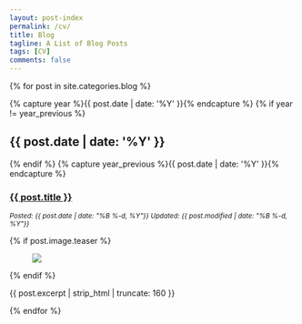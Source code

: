 ```yaml
---
layout: post-index
permalink: /cv/
title: Blog
tagline: A List of Blog Posts
tags: [CV]
comments: false
---
```


{% for post in site.categories.blog %}

{% capture year %}{{ post.date | date: '%Y' }}{% endcapture %}
{% if year != year_previous %}
<h2>{{ post.date | date: '%Y' }}</h2>
{% endif %}
{% capture year_previous %}{{ post.date | date: '%Y' }}{% endcapture %}

<h3><a href="{{ site.url }}{{ post.url }}" title="{{ post.title }}">{{ post.title }}</a></h3>
  <p><i><small>Posted: {{ post.date | date: "%B %-d, %Y"}} Updated: {{ post.modified | date: "%B %-d, %Y"}}</small></i></p>
  {% if post.image.teaser %}
  <figure>
    <a href="{{ site.url }}{{ post.url }}"><img src="{{ site.url }}{{ post.image.teaser }}"></a>
  </figure>
  {% endif %}
  <p>{{ post.excerpt | strip_html | truncate: 160 }}</p>

{% endfor %}